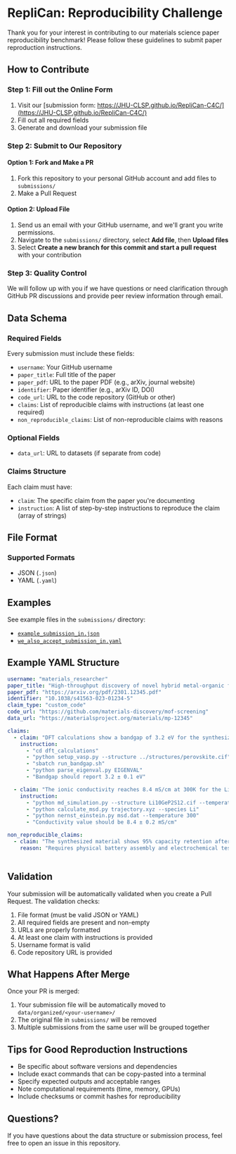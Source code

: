 # RepliCan: Reproducibility Challenge

Thank you for your interest in contributing to our materials science paper reproducibility benchmark! Please follow these guidelines to submit paper reproduction instructions.

## How to Contribute

### Step 1: Fill out the Online Form 

1. Visit our [submission form: https://JHU-CLSP.github.io/RepliCan-C4C/](https://JHU-CLSP.github.io/RepliCan-C4C/)
2. Fill out all required fields
3. Generate and download your submission file

### Step 2: Submit to Our Repository

#### Option 1: Fork and Make a PR
1. Fork this repository to your personal GitHub account and add files to `submissions/`
2. Make a Pull Request

#### Option 2: Upload File
1. Send us an email with your GitHub username, and we'll grant you write permissions.
2. Navigate to the `submissions/` directory, select **Add file**, then **Upload files**
3. Select **Create a new branch for this commit and start a pull request** with your contribution


### Step 3: Quality Control

We will follow up with you if we have questions or need clarification through GitHub PR discussions and provide peer review information through email.

## Data Schema

### Required Fields

Every submission must include these fields:

- `username`: Your GitHub username
- `paper_title`: Full title of the paper
- `paper_pdf`: URL to the paper PDF (e.g., arXiv, journal website)
- `identifier`: Paper identifier (e.g., arXiv ID, DOI)
- `code_url`: URL to the code repository (GitHub or other)
- `claims`: List of reproducible claims with instructions (at least one required)
- `non_reproducible_claims`: List of non-reproducible claims with reasons

### Optional Fields

- `data_url`: URL to datasets (if separate from code)

### Claims Structure

Each claim must have:
- `claim`: The specific claim from the paper you're documenting
- `instruction`: A list of step-by-step instructions to reproduce the claim (array of strings)

## File Format

### Supported Formats

- JSON (`.json`)
- YAML (`.yaml`)


## Examples

See example files in the `submissions/` directory:
- [`example_submission_in.json`](submissions/example_submission_in.json)
- [`we_also_accept_submission_in.yaml`](submissions/we_also_accept_submission_in.yaml)

## Example YAML Structure

```yaml
username: "materials_researcher"
paper_title: "High-throughput discovery of novel hybrid metal-organic frameworks for carbon capture"
paper_pdf: "https://arxiv.org/pdf/2301.12345.pdf"
identifier: "10.1038/s41563-023-01234-5"
claim_type: "custom_code"
code_url: "https://github.com/materials-discovery/mof-screening"
data_url: "https://materialsproject.org/materials/mp-12345"

claims:
  - claim: "DFT calculations show a bandgap of 3.2 eV for the synthesized perovskite structure."
    instruction:
      - "cd dft_calculations"
      - "python setup_vasp.py --structure ../structures/perovskite.cif"
      - "sbatch run_bandgap.sh"
      - "python parse_eigenval.py EIGENVAL"
      - "Bandgap should report 3.2 ± 0.1 eV"

  - claim: "The ionic conductivity reaches 8.4 mS/cm at 300K for the Li10GeP2S12 structure."
    instruction:
      - "python md_simulation.py --structure Li10GeP2S12.cif --temperature 300 --steps 100000"
      - "python calculate_msd.py trajectory.xyz --species Li"
      - "python nernst_einstein.py msd.dat --temperature 300"
      - "Conductivity value should be 8.4 ± 0.2 mS/cm"

non_reproducible_claims:
  - claim: "The synthesized material shows 95% capacity retention after 1000 charge-discharge cycles."
    reason: "Requires physical battery assembly and electrochemical testing equipment that cannot be computationally reproduced"
    
```

## Validation

Your submission will be automatically validated when you create a Pull Request. The validation checks:

1. File format (must be valid JSON or YAML)
2. All required fields are present and non-empty
3. URLs are properly formatted
4. At least one claim with instructions is provided
5. Username format is valid
6. Code repository URL is provided

## What Happens After Merge

Once your PR is merged:
1. Your submission file will be automatically moved to `data/organized/<your-username>/`
2. The original file in `submissions/` will be removed
3. Multiple submissions from the same user will be grouped together

## Tips for Good Reproduction Instructions

- Be specific about software versions and dependencies
- Include exact commands that can be copy-pasted into a terminal
- Specify expected outputs and acceptable ranges
- Note computational requirements (time, memory, GPUs)
- Include checksums or commit hashes for reproducibility

## Questions?

If you have questions about the data structure or submission process, feel free to open an issue in this repository.